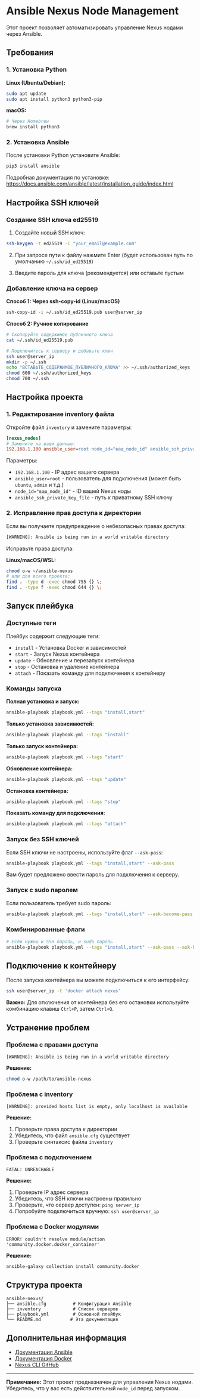 # Ansible Nexus Node Management

Этот проект позволяет автоматизировать управление Nexus нодами через Ansible.

## Требования

### 1. Установка Python

**Linux (Ubuntu/Debian):**

```bash
sudo apt update
sudo apt install python3 python3-pip
```

**macOS:**

```bash
# Через Homebrew
brew install python3
```

### 2. Установка Ansible

После установки Python установите Ansible:

```bash
pip3 install ansible
```

Подробная документация по установке: <https://docs.ansible.com/ansible/latest/installation_guide/index.html>

## Настройка SSH ключей

### Создание SSH ключа ed25519

1. Создайте новый SSH ключ:

```bash
ssh-keygen -t ed25519 -C "your_email@example.com"
```

2. При запросе пути к файлу нажмите Enter (будет использован путь по умолчанию `~/.ssh/id_ed25519`)

3. Введите пароль для ключа (рекомендуется) или оставьте пустым

### Добавление ключа на сервер

**Способ 1: Через ssh-copy-id (Linux/macOS)**

```bash
ssh-copy-id -i ~/.ssh/id_ed25519.pub user@server_ip
```

**Способ 2: Ручное копирование**

```bash
# Скопируйте содержимое публичного ключа
cat ~/.ssh/id_ed25519.pub

# Подключитесь к серверу и добавьте ключ
ssh user@server_ip
mkdir -p ~/.ssh
echo "ВСТАВЬТЕ_СОДЕРЖИМОЕ_ПУБЛИЧНОГО_КЛЮЧА" >> ~/.ssh/authorized_keys
chmod 600 ~/.ssh/authorized_keys
chmod 700 ~/.ssh
```

## Настройка проекта

### 1. Редактирование inventory файла

Откройте файл `inventory` и замените параметры:

```ini
[nexus_nodes]
# Замените на ваши данные:
192.168.1.100 ansible_user=root node_id="ваш_node_id" ansible_ssh_private_key_file=~/.ssh/id_ed25519
```

Параметры:

- `192.168.1.100` - IP адрес вашего сервера
- `ansible_user=root` - пользователь для подключения (может быть `ubuntu`, `admin` и т.д.)
- `node_id="ваш_node_id"` - ID вашей Nexus ноды
- `ansible_ssh_private_key_file` - путь к приватному SSH ключу

### 2. Исправление прав доступа к директории

Если вы получаете предупреждение о небезопасных правах доступа:

```bash
[WARNING]: Ansible is being run in a world writable directory
```

Исправьте права доступа:

**Linux/macOS/WSL:**

```bash
chmod o-w ~/ansible-nexus
# или для всего проекта:
find . -type d -exec chmod 755 {} \;
find . -type f -exec chmod 644 {} \;
```

## Запуск плейбука

### Доступные теги

Плейбук содержит следующие теги:

- `install` - Установка Docker и зависимостей
- `start` - Запуск Nexus контейнера
- `update` - Обновление и перезапуск контейнера
- `stop` - Остановка и удаление контейнера
- `attach` - Показать команду для подключения к контейнеру

### Команды запуска

**Полная установка и запуск:**

```bash
ansible-playbook playbook.yml --tags "install,start"
```

**Только установка зависимостей:**

```bash
ansible-playbook playbook.yml --tags "install"
```

**Только запуск контейнера:**

```bash
ansible-playbook playbook.yml --tags "start"
```

**Обновление контейнера:**

```bash
ansible-playbook playbook.yml --tags "update"
```

**Остановка контейнера:**

```bash
ansible-playbook playbook.yml --tags "stop"
```

**Показать команду для подключения:**

```bash
ansible-playbook playbook.yml --tags "attach"
```

### Запуск без SSH ключей

Если SSH ключи не настроены, используйте флаг `--ask-pass`:

```bash
ansible-playbook playbook.yml --tags "install,start" --ask-pass
```

Вам будет предложено ввести пароль для подключения к серверу.

### Запуск с sudo паролем

Если пользователь требует sudo пароль:

```bash
ansible-playbook playbook.yml --tags "install,start" --ask-become-pass
```

### Комбинированные флаги

```bash
# Если нужны и SSH пароль, и sudo пароль
ansible-playbook playbook.yml --tags "install,start" --ask-pass --ask-become-pass
```

## Подключение к контейнеру

После запуска контейнера вы можете подключиться к его интерфейсу:

```bash
ssh user@server_ip -t 'docker attach nexus'
```

**Важно:** Для отключения от контейнера без его остановки используйте комбинацию клавиш `Ctrl+P`, затем `Ctrl+Q`.

## Устранение проблем

### Проблема с правами доступа

```
[WARNING]: Ansible is being run in a world writable directory
```

**Решение:**

```bash
chmod o-w /path/to/ansible-nexus
```

### Проблема с inventory

```
[WARNING]: provided hosts list is empty, only localhost is available
```

**Решение:**

1. Проверьте права доступа к директории
2. Убедитесь, что файл `ansible.cfg` существует
3. Проверьте синтаксис файла `inventory`

### Проблема с подключением

```
FATAL: UNREACHABLE
```

**Решение:**

1. Проверьте IP адрес сервера
2. Убедитесь, что SSH ключи настроены правильно
3. Проверьте, что сервер доступен: `ping server_ip`
4. Попробуйте подключиться вручную: `ssh user@server_ip`

### Проблема с Docker модулями

```
ERROR! couldn't resolve module/action 'community.docker.docker_container'
```

**Решение:**

```bash
ansible-galaxy collection install community.docker
```

## Структура проекта

```
ansible-nexus/
├── ansible.cfg          # Конфигурация Ansible
├── inventory            # Список серверов
├── playbook.yml         # Основной плейбук
└── README.md           # Эта документация
```

## Дополнительная информация

- [Документация Ansible](https://docs.ansible.com/)
- [Документация Docker](https://docs.docker.com/)
- [Nexus CLI GitHub](https://github.com/nexusxyz/nexus-cli)

---

**Примечание:** Этот проект предназначен для управления Nexus нодами. Убедитесь, что у вас есть действительный `node_id` перед запуском.
